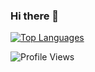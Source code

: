 ### Hi there 👋





[![Top Languages](https://github-readme-stats.vercel.app/api/top-langs/?username=alex-damjanovic&layout=compact)](https://github.com/alex-damjanovic)

![Profile Views](https://komarev.com/ghpvc/?username=alex-damjanovic)


